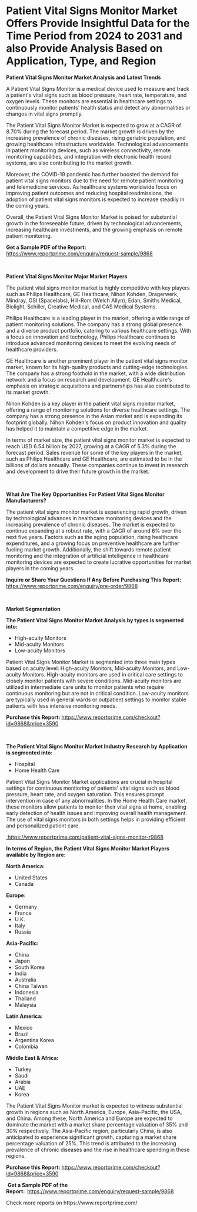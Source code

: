 <p><h1>Patient Vital Signs Monitor Market Offers Provide Insightful Data for the Time Period from 2024 to 2031 and also Provide Analysis Based on Application, Type, and Region</h1></p><p><strong>Patient Vital Signs Monitor Market Analysis and Latest Trends</strong></p>
<p><p>A Patient Vital Signs Monitor is a medical device used to measure and track a patient's vital signs such as blood pressure, heart rate, temperature, and oxygen levels. These monitors are essential in healthcare settings to continuously monitor patients' health status and detect any abnormalities or changes in vital signs promptly.</p><p>The Patient Vital Signs Monitor Market is expected to grow at a CAGR of 8.70% during the forecast period. The market growth is driven by the increasing prevalence of chronic diseases, rising geriatric population, and growing healthcare infrastructure worldwide. Technological advancements in patient monitoring devices, such as wireless connectivity, remote monitoring capabilities, and integration with electronic health record systems, are also contributing to the market growth.</p><p>Moreover, the COVID-19 pandemic has further boosted the demand for patient vital signs monitors due to the need for remote patient monitoring and telemedicine services. As healthcare systems worldwide focus on improving patient outcomes and reducing hospital readmissions, the adoption of patient vital signs monitors is expected to increase steadily in the coming years.</p><p>Overall, the Patient Vital Signs Monitor Market is poised for substantial growth in the foreseeable future, driven by technological advancements, increasing healthcare investments, and the growing emphasis on remote patient monitoring.</p></p>
<p><strong>Get a Sample PDF of the Report:&nbsp;</strong> <a href="https://www.reportprime.com/enquiry/request-sample/9868">https://www.reportprime.com/enquiry/request-sample/9868</a></p>
<p>&nbsp;</p>
<p><strong>Patient Vital Signs Monitor Major Market Players</strong></p>
<p><p>The patient vital signs monitor market is highly competitive with key players such as Philips Healthcare, GE Healthcare, Nihon Kohden, Dragerwerk, Mindray, OSI (Spacelabs), Hill-Rom (Welch Allyn), Edan, Smiths Medical, Biolight, Schiller, Creative Medical, and CAS Medical Systems.</p><p>Philips Healthcare is a leading player in the market, offering a wide range of patient monitoring solutions. The company has a strong global presence and a diverse product portfolio, catering to various healthcare settings. With a focus on innovation and technology, Philips Healthcare continues to introduce advanced monitoring devices to meet the evolving needs of healthcare providers.</p><p>GE Healthcare is another prominent player in the patient vital signs monitor market, known for its high-quality products and cutting-edge technologies. The company has a strong foothold in the market, with a wide distribution network and a focus on research and development. GE Healthcare's emphasis on strategic acquisitions and partnerships has also contributed to its market growth.</p><p>Nihon Kohden is a key player in the patient vital signs monitor market, offering a range of monitoring solutions for diverse healthcare settings. The company has a strong presence in the Asian market and is expanding its footprint globally. Nihon Kohden's focus on product innovation and quality has helped it to maintain a competitive edge in the market.</p><p>In terms of market size, the patient vital signs monitor market is expected to reach USD 6.54 billion by 2027, growing at a CAGR of 5.3% during the forecast period. Sales revenue for some of the key players in the market, such as Philips Healthcare and GE Healthcare, are estimated to be in the billions of dollars annually. These companies continue to invest in research and development to drive their future growth in the market.</p></p>
<p>&nbsp;</p>
<p><strong>What Are The Key Opportunities For Patient Vital Signs Monitor Manufacturers?</strong></p>
<p><p>The patient vital signs monitor market is experiencing rapid growth, driven by technological advances in healthcare monitoring devices and the increasing prevalence of chronic diseases. The market is expected to continue expanding at a robust rate, with a CAGR of around 6% over the next five years. Factors such as the aging population, rising healthcare expenditures, and a growing focus on preventive healthcare are further fueling market growth. Additionally, the shift towards remote patient monitoring and the integration of artificial intelligence in healthcare monitoring devices are expected to create lucrative opportunities for market players in the coming years.</p></p>
<p><strong>Inquire or Share Your Questions If Any Before Purchasing This Report:</strong> <a href="https://www.reportprime.com/enquiry/pre-order/9868">https://www.reportprime.com/enquiry/pre-order/9868</a></p>
<p>&nbsp;</p>
<p><strong>Market Segmentation</strong></p>
<p><strong>The Patient Vital Signs Monitor Market Analysis by types is segmented into:</strong></p>
<p><ul><li>High-acuity Monitors</li><li>Mid-acuity Monitors</li><li>Low-acuity Monitors</li></ul></p>
<p><p>Patient Vital Signs Monitor Market is segmented into three main types based on acuity level: High-acuity Monitors, Mid-acuity Monitors, and Low-acuity Monitors. High-acuity monitors are used in critical care settings to closely monitor patients with severe conditions. Mid-acuity monitors are utilized in intermediate care units to monitor patients who require continuous monitoring but are not in critical condition. Low-acuity monitors are typically used in general wards or outpatient settings to monitor stable patients with less intensive monitoring needs.</p></p>
<p><strong>Purchase this Report:&nbsp;</strong><a href="https://www.reportprime.com/checkout?id=9868&price=3590">https://www.reportprime.com/checkout?id=9868&price=3590</a></p>
<p>&nbsp;</p>
<p><strong>The Patient Vital Signs Monitor Market Industry Research by Application is segmented into:</strong></p>
<p><ul><li>Hospital</li><li>Home Health Care</li></ul></p>
<p><p>Patient Vital Signs Monitor Market applications are crucial in hospital settings for continuous monitoring of patients' vital signs such as blood pressure, heart rate, and oxygen saturation. This ensures prompt intervention in case of any abnormalities. In the Home Health Care market, these monitors allow patients to monitor their vital signs at home, enabling early detection of health issues and improving overall health management. The use of vital signs monitors in both settings helps in providing efficient and personalized patient care.</p></p>
<p><a href="https://www.reportprime.com/patient-vital-signs-monitor-r9868">&nbsp;https://www.reportprime.com/patient-vital-signs-monitor-r9868</a></p>
<p><strong>In terms of Region, the Patient Vital Signs Monitor Market Players available by Region are:</strong></p>
<p>
    <p> <strong> North America: </strong>
        <ul>
            <li>United States</li>
            <li>Canada</li>
        </ul>
        </p> 
    <p> <strong> Europe: </strong>
        <ul>
            <li>Germany</li>
            <li>France</li>
            <li>U.K.</li>
            <li>Italy</li>
            <li>Russia</li>
        </ul>
        </p> 
    <p> <strong> Asia-Pacific: </strong>
        <ul>
            <li>China</li>
            <li>Japan</li>
            <li>South Korea</li>
            <li>India</li>
            <li>Australia</li>
            <li>China Taiwan</li>
            <li>Indonesia</li>
            <li>Thailand</li>
            <li>Malaysia</li>
        </ul>
        </p> 
    <p> <strong> Latin America: </strong>
        <ul>
            <li>Mexico</li>
            <li>Brazil</li>
            <li>Argentina Korea</li>
            <li>Colombia</li>
        </ul>
        </p> 
    <p> <strong> Middle East & Africa: </strong>
        <ul>
            <li>Turkey</li>
            <li>Saudi</li>
            <li>Arabia</li>
            <li>UAE</li>
            <li>Korea</li>
        </ul>
    </p>
    </p>
<p><p>The Patient Vital Signs Monitor market is expected to witness substantial growth in regions such as North America, Europe, Asia-Pacific, the USA, and China. Among these, North America and Europe are expected to dominate the market with a market share percentage valuation of 35% and 30% respectively. The Asia-Pacific region, particularly China, is also anticipated to experience significant growth, capturing a market share percentage valuation of 25%. This trend is attributed to the increasing prevalence of chronic diseases and the rise in healthcare spending in these regions.</p></p>
<p><strong>Purchase this Report: </strong><a href="https://www.reportprime.com/checkout?id=9868&price=3590">https://www.reportprime.com/checkout?id=9868&price=3590</a></p>
<p>&nbsp;<strong>Get a Sample PDF of the Report:&nbsp;&nbsp;</strong><a href="https://www.reportprime.com/enquiry/request-sample/9868">https://www.reportprime.com/enquiry/request-sample/9868</a></p>
<p><strong></strong></p>
<p>Check more reports on https://www.reportprime.com/</p>